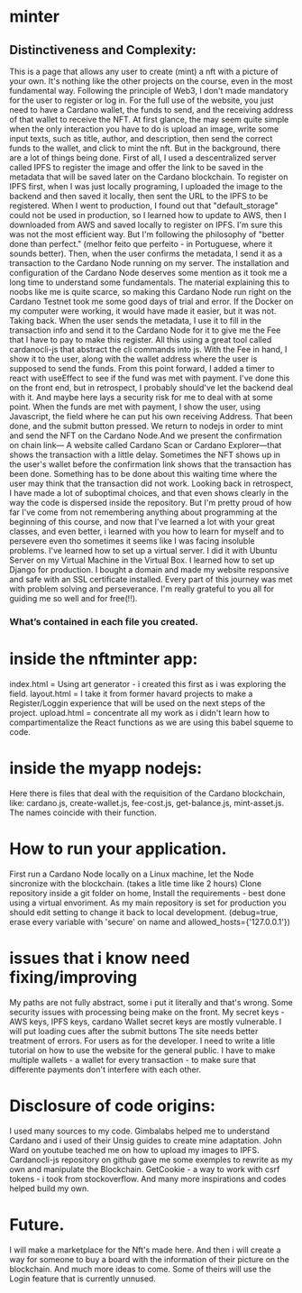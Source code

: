 # minter
## Distinctiveness and Complexity:
This is a page that allows any user to create (mint) a nft with a picture of your own. It's nothing like the other projects on the course, even in the most fundamental way. Following the principle of Web3, I don't made mandatory for the user to register or log in. For the full use of the website, you just need to have a Cardano wallet, the funds to send, and the receiving address of that wallet to receive the NFT. At first glance, the may seem quite simple when the only interaction you have to do is upload an image, write some input texts, such as title, author, and description, then send the correct funds to the wallet, and click to mint the nft. But in the background, there are a lot of things being done.
First of all, I used a descentralized server called IPFS to register the image and offer the link to be saved in the metadata that will be saved later on the Cardano blockchain. To register on IPFS first, when I was just locally programing, I uploaded the image to the backend and then saved it locally, then sent the URL to the IPFS to be registered. When I went to production, I found out that "default_storage" could not be used in production, so I learned how to update to AWS, then I downloaded from AWS and saved locally to register on IPFS. I'm sure this was not the most efficient way. But I'm following the philosophy of "better done than perfect." (melhor feito que perfeito - in Portuguese, where it sounds better).
Then, when the user confirms the metadata, I send it as a transaction to the Cardano Node running on my server. The installation and configuration of the Cardano Node deserves some mention as it took me a long time to understand some fundamentals. The material explaining this to noobs like me is quite scarce, so making this Cardano Node run right on the Cardano Testnet took me some good days of trial and error. If the Docker on my computer were working, it would have made it easier, but it was not. Taking back. When the user sends the metadata, I use it to fill in the transaction info and send it to the Cardano Node for it to give me the Fee that I have to pay to make this register. All this using a great tool called cardanocli-js that abstract the cli commands into js. 
With the Fee in hand, I show it to the user, along with the wallet address where the user is supposed to send the funds. From this point forward, I added a timer to react with useEffect to see if the fund was met with payment. I've done this on the front end, but in retrospect, I probably should've let the backend deal with it. And maybe here lays a security risk for me to deal with at some point.
When the funds are met with payment, I show the user, using Javascript, the field where he can put his own receiving Address. That been done, and the submit button pressed. We return to nodejs in order to mint and send the NFT on the Cardano Node.And we present the confirmation on chain link— A website called Cardano Scan or Cardano Explorer—that shows the transaction with a little delay. Sometimes the NFT shows up in the user's wallet before the confirmation link shows that the transaction has been done. Something has to be done about this waiting time where the user may think that the transaction did not work.
Looking back in retrospect, I have made a lot of suboptimal choices, and that even shows clearly in the way the code is dispersed inside the repository. But I'm pretty proud of how far I've come from not remembering anything about programming at the beginning of this course, and now that I've learned a lot with your great classes, and even better, i learned with you how to learn for myself and to persevere even tho sometimes it seems like I was facing insoluble problems.
I've learned how to set up a virtual server. I did it with Ubuntu Server on my Virtual Machine in the Virtual Box. I learned how to set up Django for production. I bought a domain and made my website responsive and safe with an SSL certificate installed. Every part of this journey was met with problem solving and perseverance.
I'm really grateful to you all for guiding me so well and for free(!!).
### What’s contained in each file you created.
# inside the nftminter app:
index.html = Using art generator - i created this first as i was exploring the field.
layout.html = I take it from former havard projects to make a Register/Loggin experience that will be used on the next steps of the project. 
upload.html = concentrate all my work as i didn't learn how to compartimentalize the React functions as we are using this babel squeme to code. 
# inside the myapp nodejs:
Here there is files that deal with the requisition of the Cardano blockchain, like:
cardano.js, create-wallet.js, fee-cost.js, get-balance.js, mint-asset.js. 
The names coincide with their function.
# How to run your application.
First run a Cardano Node locally on a Linux machine,
let the Node sincronize with the blockchain. (takes a litle time like 2 hours)
Clone repository inside a git folder on home,
Install the requirements - best done using a virtual envoriment.
As my main repository is set for production you should edit setting to change it back to local development. (debug=true, erase every variable with 'secure' on name and allowed_hosts={'127.0.0.1'})
# issues that i know need fixing/improving 
My paths are not fully abstract, some i put it literally and that's wrong.
Some security issues with processing being make on the front.
My secret keys - AWS keys, IPFS keys, cardano Wallet secret keys are mostly vulnerable.
I will put loading cues after the submit buttons
The site needs better treatment of errors. For users as for the developer.
I need to write a litle tutorial on how to use the website for the general public.
I have to make multiple wallets - a wallet for every transaction - to make sure that differente payments don't interfere with each other.
# Disclosure of code origins:
I used many sources to my code. Gimbalabs helped me to understand Cardano and i used  of their Unsig guides to create mine adaptation. John Ward on youtube teached me on how to upload my images to IPFS. Cardanocli-js repository on github gave me some exemples to rewrite as my own and manipulate the Blockchain. GetCookie - a way to work with csrf tokens - i took from stockoverflow. And many more inspirations and codes helped build my own. 
# Future.
I will make a marketplace for the Nft's made here. And then i will create a way for someone to buy a board with the information of their picture on the blockchain. And much more ideas to come. Some of theirs will use the Login feature that is currently unnused. 